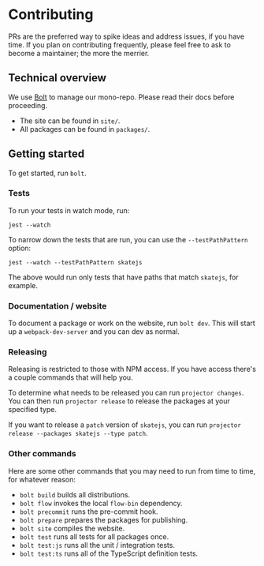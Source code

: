 # Contributing

PRs are the preferred way to spike ideas and address issues, if you have time.
If you plan on contributing frequently, please feel free to ask to become a
maintainer; the more the merrier.

## Technical overview

We use [Bolt](https://github.com/boltpkg/bolt) to manage our mono-repo. Please
read their docs before proceeding.

* The site can be found in `site/`.
* All packages can be found in `packages/`.

## Getting started

To get started, run `bolt`.

### Tests

To run your tests in watch mode, run:

```
jest --watch
```

To narrow down the tests that are run, you can use the `--testPathPattern`
option:

```
jest --watch --testPathPattern skatejs
```

The above would run only tests that have paths that match `skatejs`, for
example.

### Documentation / website

To document a package or work on the website, run `bolt dev`. This will start up
a `webpack-dev-server` and you can dev as normal.

### Releasing

Releasing is restricted to those with NPM access. If you have access there's a couple commands that will help you.

To determine what needs to be released you can run `projector changes`. You can then run `projector release` to release the packages at your specified type.

If you want to release a `patch` version of `skatejs`, you can run `projector release --packages skatejs --type patch`.

### Other commands

Here are some other commands that you may need to run from time to time, for
whatever reason:

* `bolt build` builds all distributions.
* `bolt flow` invokes the local `flow-bin` dependency.
* `bolt precommit` runs the pre-commit hook.
* `bolt prepare` prepares the packages for publishing.
* `bolt site` compiles the website.
* `bolt test` runs all tests for all packages once.
* `bolt test:js` runs all the unit / integration tests.
* `bolt test:ts` runs all of the TypeScript definition tests.

